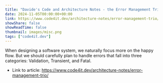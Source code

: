 ```yaml
---
title: "Davide's Code and Architecture Notes - the Error Management Trio, and how it affects your software architecture"
date: 2024-11-05T00:00:00+00:00
link: https://www.code4it.dev/architecture-notes/error-management-trio/
showShare: false
showReadTime: false
thumbnail: images/misc.png
tags: ["code4it.dev"]
---
```

When designing a software system, we naturally focus more on the happy flow. But we should carefully plan to handle errors that fall into three categories: Validation, Transient, and Fatal.

- Link to article: https://www.code4it.dev/architecture-notes/error-management-trio/